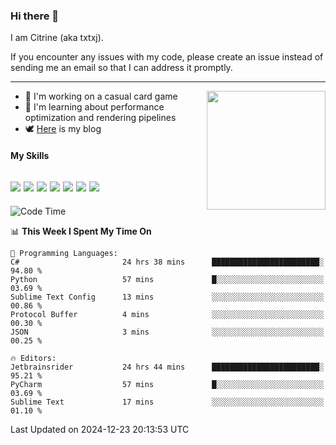 ### Hi there 👋

I am Citrine (aka txtxj).

If you encounter any issues with my code, please create an issue instead of sending me an email so that I can address it promptly.

---

<img align="right" height="190" src="http://github-profile-summary-cards.vercel.app/api/cards/stats?username=txtxj&theme=vue">

- 🌱 I'm working on a casual card game
- 📖 I'm learning about performance optimization and rendering pipelines
- 🕊️ [Here](https://txtxj.top) is my blog

#### My Skills

![](https://img.shields.io/badge/Unity-000000?logo=unity&logoColor=fff)
![](https://img.shields.io/badge/C%23-239120?logo=csharp&logoColor=fff)
![](https://img.shields.io/badge/Python-3e74a2?logo=python&logoColor=fff)
![](https://img.shields.io/badge/C++-65318e?logo=cplusplus&logoColor=fff)
![](https://img.shields.io/badge/Vue-4FC08D?logo=vuedotjs&logoColor=fff)
![](https://img.shields.io/badge/Blender-f5792a?logo=blender&logoColor=fff)
![](https://img.shields.io/badge/MS%20SQL-cc2927?logo=microsoftsqlserver&logoColor=fff)
---

<!--START_SECTION:waka-->
![Code Time](http://img.shields.io/badge/Code%20Time-2%2C344%20hrs%2021%20mins-blue)

📊 **This Week I Spent My Time On** 

```text
💬 Programming Languages: 
C#                       24 hrs 38 mins      ████████████████████████░   94.80 % 
Python                   57 mins             █░░░░░░░░░░░░░░░░░░░░░░░░   03.69 % 
Sublime Text Config      13 mins             ░░░░░░░░░░░░░░░░░░░░░░░░░   00.86 % 
Protocol Buffer          4 mins              ░░░░░░░░░░░░░░░░░░░░░░░░░   00.30 % 
JSON                     3 mins              ░░░░░░░░░░░░░░░░░░░░░░░░░   00.25 % 

🔥 Editors: 
Jetbrainsrider           24 hrs 44 mins      ████████████████████████░   95.21 % 
PyCharm                  57 mins             █░░░░░░░░░░░░░░░░░░░░░░░░   03.69 % 
Sublime Text             17 mins             ░░░░░░░░░░░░░░░░░░░░░░░░░   01.10 % 
```


 Last Updated on 2024-12-23 20:13:53 UTC
<!--END_SECTION:waka-->
